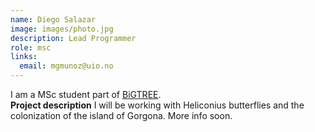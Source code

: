 ```yaml
---
name: Diego Salazar
image: images/photo.jpg
description: Lead Programmer
role: msc
links:
  email: mgmunoz@uio.no
---
```


I am a MSc student part of [BiGTREE](www.bigtree-training.org).
<br>
**Project description** I will be working with Heliconius butterflies and the colonization of the island of Gorgona. More info soon.

